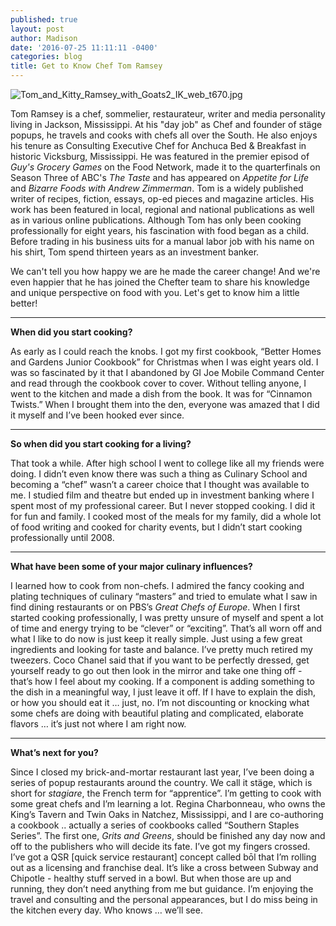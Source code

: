 ```yaml
---
published: true
layout: post
author: Madison
date: '2016-07-25 11:11:11 -0400'
categories: blog
title: Get to Know Chef Tom Ramsey
---
```

![Tom_and_Kitty_Ramsey_with_Goats2_IK_web_t670.jpg]({{site.baseurl}}/img/Tom_and_Kitty_Ramsey_with_Goats2_IK_web_t670.jpg)

Tom Ramsey is a chef, sommelier, restaurateur, writer and media personality living in Jackson, Mississippi. At his "day job" as Chef and founder of stäge popups, he travels and cooks with chefs all over the South. He also enjoys his tenure as Consulting Executive Chef for Anchuca Bed & Breakfast in historic Vicksburg, Mississippi. He was featured in the premier episod of _Guy's Grocery Games_ on the Food Network, made it to the quarterfinals on Season Three of ABC's _The Taste_ and has appeared on _Appetite for Life_ and _Bizarre Foods with Andrew Zimmerman_. Tom is a widely published writer of recipes, fiction, essays, op-ed pieces and magazine articles. His work has been featured in local, regional and national publications as well as in various online publications. Although Tom has only been cooking professionally for eight years, his fascination with food began as a child. Before trading in his business uits for a manual labor job with his name on his shirt, Tom spend thirteen years as an investment banker.

We can't tell you how happy we are he made the career change! And we're even happier that he has joined the Chefter team to share his knowledge and unique perspective on food with you. Let's get to know him a little better!   

***

**When did you start cooking?**

As early as I could reach the knobs. I got my first cookbook, “Better Homes and Gardens Junior Cookbook” for Christmas when I was eight years old. I was so fascinated by it that I abandoned by GI Joe Mobile Command Center and read through the cookbook cover to cover. Without telling anyone, I went to the kitchen and made a dish from the book. It was for “Cinnamon Twists.” When I brought them into the den, everyone was amazed that I did it myself and I’ve been hooked ever since.

***

**So when did you start cooking for a living?**

That took a while. After high school I went to college like all my friends were doing. I didn’t even know there was such a thing as Culinary School and becoming a “chef” wasn’t a career choice that I thought was available to me. I studied film and theatre but ended up in investment banking where I spent most of my professional career. But I never stopped cooking. I did it for fun and family. I cooked most of the meals for my family, did a whole lot of food writing and cooked for charity events, but I didn’t start cooking professionally until 2008.

***

**What have been some of your major culinary influences?**

I learned how to cook from non-chefs. I admired the fancy cooking and plating techniques of culinary “masters” and tried to emulate what I saw in find dining restaurants or on PBS’s _Great Chefs of Europe_. When I first started cooking professionally, I was pretty unsure of myself and spent a lot of time and energy trying to be “clever” or “exciting”. That’s all worn off and what I like to do now is just keep it really simple. Just using a few great ingredients and looking for taste and balance. I’ve pretty much retired my tweezers. Coco Chanel said that if you want to be perfectly dressed, get yourself ready to go out then look in the mirror and take one thing off - that’s how I feel about my cooking. If a component is adding something to the dish in a meaningful way, I just leave it off. If I have to explain the dish, or how you should eat it … just, no. I’m not discounting or knocking what some chefs are doing with beautiful plating and complicated, elaborate flavors … it’s just not where I am right now. 

***

**What’s next for you?**

Since I closed my brick-and-mortar restaurant last year, I’ve been doing a series of popup restaurants around the country. We call it stäge, which is short for _stagiare_, the French term for “apprentice”. I’m getting to cook with some great chefs and I’m learning a lot. Regina Charbonneau, who owns the King’s Tavern and Twin Oaks in Natchez, Mississippi, and I are co-authoring a cookbook .. actually a series of cookbooks called “Southern Staples Series”. The first one, _Grits and Greens_, should be finished any day now and off to the publishers who will decide its fate. I’ve got my fingers crossed. I’ve got a QSR [quick service restaurant] concept called bōl that I’m rolling out as a licensing and franchise deal. It’s like a cross between Subway and Chipotle - healthy stuff served in a bowl. But when those are up and running, they don’t need anything from me but guidance. I’m enjoying the travel and consulting and the personal appearances, but I do miss being in the kitchen every day. Who knows … we’ll see.
